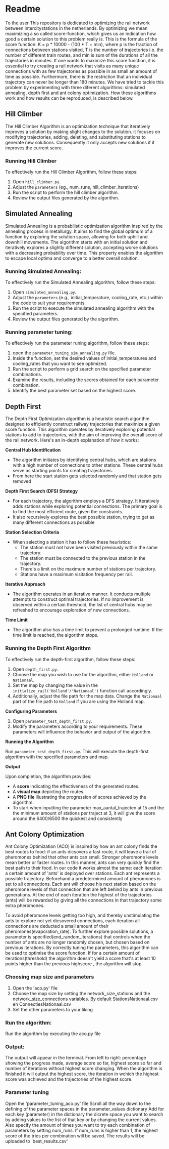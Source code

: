 # Readme


To the user
This repository is dedicated to optimizing the rail network between intercitystations in the netherlands. By optimizing we mean maximizing a so called score-function, which gives us an indication how good a certain solution to this problem really is. This is the formula of the score function: K = p * 10000 - (100 * T + min), where p is the fraction of connections between stations visited, T is the number of trajectories i.e. the number of different train routes, and min is sum of the durations of all the trajectories in minutes. If one wants to maximize this score function, it is essential to try creating a rail network that visits as many unique connections with as few trajectories as possible in as small an amount of time as possible. Furthermore, there is the restriction that an individual trajectory can never be longer than 180 minutes. We have tried to tackle this problem by experimenting with three diferent algorithms: simulated annealing, depth first and ant colony optimization. How these algorithms work and how results can be reproduced, is described below.

## Hill Climber
The Hill Climber Algorithm is an optimization technique that iteratively improves a solution by making slight changes to the solution. it focuses on modifying trajectories, adding, deleting, and substituting stations to generate new solutions. Consequently it only accepts new solutions if it improves the current score.

### Running Hill Climber

To effectively run the Hill Climber Algorithm, follow these steps:
1. Open `hill_climber.py`.
2. Adjust the `parameters` (eg., num_runs, hill_climber_iterations)
3. Run the script to perform the hill climber algorithm.
4. Review the output files generated by the algorithm.


## Simulated Annealing
Simulated Annealing is a probabilistic optimization algorithm inspired by the annealing process in metallurgy. It aims to find the global optimum of a function by exploring the solution space, allowing for both uphill and downhill movements. The algorithm starts with an initial solution and iteratively explores a slightly different solution, accepting worse solutions with a decreasing probability over time. This property enables the algorithm to escape local optima and converge to a better overall solution.



### Running Simulated Annealing:

To effectively run the Simulated Annealing algorithm, follow these steps:

1. Open `simulated_annealing.py`.
2. Adjust the `parameters` (e.g., initial_temperature, cooling_rate, etc.) within the code to suit your requirements.
3. Run the script to execute the simulated annealing algorithm with the specified parameters.
4. Review the output files generated by the algorithm.

### Running parameter tuning:
To effectively run the parameter runing algorithm, follow these steps:
1. open the `parameter_tuning_sim_annealing.py` file.
2. Inside the function, set the desired values of initial_temperatures and cooling_rates that you want to see optimized.
3. Run the script to perform a grid search on the specified parameter combinations.
4. Examine the results, including the scores obtained for each parameter combination.
5. Identify the best parameter set based on the highest score.


## Depth First

The Depth First Optimization algorithm is a heuristic search algorithm designed to efficiently construct railway trajectories that maximize a given score function. This algorithm operates by iteratively exploring potential stations to add to trajectories, with the aim of improving the overall score of the rail network. Here's an in-depth explanation of how it works:

**Central Hub Identification**
- The algorithm initiates by identifying central hubs, which are stations with a high number of connections to other stations. These central hubs serve as starting points for creating trajectories.
- From here the start station gets selected randomly and that station gets removed 

**Depth First Search (DFS) Strategy**
- For each trajectory, the algorithm employs a DFS strategy. It iteratively adds stations while exploring potential connections. The primary goal is to find the most efficient route, given the constraints. 
- It also recursively explores the best possible station, trying to get as many different connections as possible

**Station Selection Criteria**
- When selecting a station it has to follow these heuristics:
   - The station must not have been visited previously within the same trajectory.
   - The station must be connected to the previous station in the trajectory.
   - There's a limit on the maximum number of stations per trajectory.
   - Stations have a maximum visitation frequency per rail.

**Iterative Approach**
- The algorithm operates in an iterative manner. It conducts multiple attempts to construct optimal trajectories. If no improvement is observed within a certain threshold, the list of central hubs may be refreshed to encourage exploration of new connections.

**Time Limit**
- The algorithm also has a time limit to prevent a prolonged runtime. If the time limit is reached, the algorithm stops.

### Running the Depth First Algorithm

To effectively run the depth-first algorithm, follow these steps:

1. Open `depth_first.py`.
2. Choose the map you wish to use for the algorithm, either `Holland` or `Nationaal`.
3. Set the map by changing the value in the `initialize_rail('Holland'/'Nationaal')` function call accordingly.
4. Additionally, adjust the file path for the map data. Change the `Nationaal` part of the file path to `Holland` if you are using the Holland map.

**Configuring Parameters**

1. Open `parameter_test_depth_first.py`.
2. Modify the parameters according to your requirements.
   These parameters will influence the behavior and output of the algorithm.

**Running the Algorithm**

Run `parameter_test_depth_first.py`. This will execute the depth-first algorithm with the specified parameters and map.

**Output**

Upon completion, the algorithm provides:
- A **score** indicating the effectiveness of the generated routes.
- A **visual map** depicting the routes.
- A **PNG file** illustrating the progression of scores achieved by the algorithm.
- To start when inputting the parameter max_aantal_trajecten at 15 and the the minimum amount of stations
per traject at 3, it will give the score around the 6400/6500 the quickest and consistently 


## Ant Colony Optimization
Ant Colony Optimization (ACO) is inspired by how an ant colony finds the best routes to food: if an ants dicsovers a fast route, it will leave a trail of pheromones behind that other ants can smell. Stronger pheromone levels mean better or faster routes. In this manner, ants can very quickly find the best path to their food. In our code it works almost the same: each iteration a certain amount of 'ants' is deployed over stations. Each ant represents a possible trajectory. Beforehand a predetermined amount of pheromones is set to all connections. Each ant will choose his next station based on the pheromone levels of that connection that are left behind by ants in previous generations. At the end of each iteration the highest of the trajectories (ants) will be rewarded by giving all the connections in that trajectory some extra pheromones. 

To avoid pheromone levels getting too high, and thereby unstimulating the ants to explore not yet dicsovered connections, each iteration all connections are deducted a small amount of their pheromones(evaporation_rate). To further explore possible solutions, a parameter is specified(end_random_iterations) that controls when the number of ants are no longer randomly chosen, but chosen based on previous iterations. By correctly tuning the parameters, this algorithm can be used to optimise the score function. If for a certain amount of iterations(threshold) the algorithm doesn't yield a score that's at least 10 points higher than the previous highscore , the algorithm will stop.

### Choosing map size and parameters
1. Open the 'aco.py' file
2. Choose the map size by setting the network_size_stations and the network_size_connections variables. By default StationsNationaal.csv   en ConnectiesNationaal.csv
3. Set the other parameters to your liking

### Run the algorithm:
Run the algorithm by executing the aco.py file

### Output:
The output will appear in the terminal.
From left to right: percentage showing the progress made, average score so far, highest score so far and number of iterations without highest score changing. When the algorithm is finished it will output the highest score, the iteration in wchich the highest score was achieved and the trajectories of the highest score.

### Parameter tuning
Open the 'parameter_tuning_aco.py' file
Scroll all the way down to the defining of the parameter spaces in the parameter_values dictionary
Add for each key (parameter) in the dictionary the dicrete space you want to search by adding values to the list of that key or by changing the current values.
Also specify the amount of times you want to try each combination of parameters by setting num_runs. If num_runs is higher than 1, the highest score of the tries per combination will be saved.
The results will be uploaded to 'best_results.csv'



